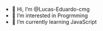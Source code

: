 - 👋 Hi, I’m @Lucas-Eduardo-cmg
- 👀 I’m interested in Progrmming
- 🌱 I’m currently learning JavaScript

<!---
Lucas-Eduardo-cmg/Lucas-Eduardo-cmg is a ✨ special ✨ repository because its `README.md` (this file) appears on your GitHub profile.
You can click the Preview link to take a look at your changes.
--->
